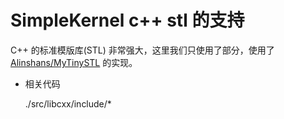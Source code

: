 # SimpleKernel c++ stl 的支持

C++ 的标准模版库(STL) 非常强大，这里我们只使用了部分，使用了 [Alinshans/MyTinySTL](https://github.com/Alinshans/MyTinySTL) 的实现。

- 相关代码

    ./src/libcxx/include/*
